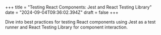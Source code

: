 +++
title = "Testing React Components: Jest and React Testing Library"
date = "2024-09-04T09:36:02.394Z"
draft = false
+++

Dive into best practices for testing React components using Jest as a test runner and React Testing Library for component interaction.
        